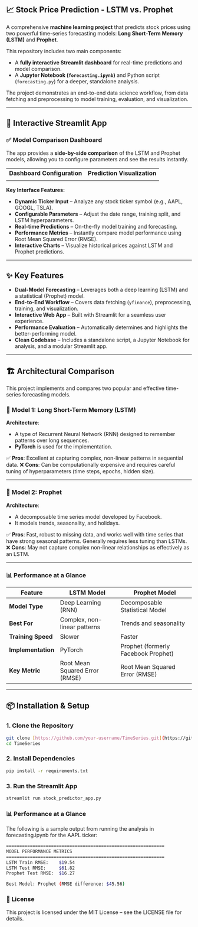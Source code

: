## 📈 Stock Price Prediction - LSTM vs. Prophet

A comprehensive **machine learning project** that predicts stock prices using two powerful time-series forecasting models: **Long Short-Term Memory (LSTM)** and **Prophet**.

This repository includes two main components:

-   A **fully interactive Streamlit dashboard** for real-time predictions and model comparison.
-   A **Jupyter Notebook (`forecasting.ipynb`)** and Python script (`forecasting.py`) for a deeper, standalone analysis.

The project demonstrates an end-to-end data science workflow, from data fetching and preprocessing to model training, evaluation, and visualization.

---

## 🎨 Interactive Streamlit App

### ✅ Model Comparison Dashboard

The app provides a **side-by-side comparison** of the LSTM and Prophet models, allowing you to configure parameters and see the results instantly.

<table align="center">
  <tr>
    <td align="center"><b>Dashboard Configuration</b></td>
    <td align="center"><b>Prediction Visualization</b></td>
  </tr>
  <tr>
    <td>
      <i></i>
    </td>
    <td>
      <i></i>
    </td>
  </tr>
</table>

**Key Interface Features:**

-   **Dynamic Ticker Input** – Analyze any stock ticker symbol (e.g., AAPL, GOOGL, TSLA).
-   **Configurable Parameters** – Adjust the date range, training split, and LSTM hyperparameters.
-   **Real-time Predictions** – On-the-fly model training and forecasting.
-   **Performance Metrics** – Instantly compare model performance using Root Mean Squared Error (RMSE).
-   **Interactive Charts** – Visualize historical prices against LSTM and Prophet predictions.

---

## ✨ Key Features

-   **Dual-Model Forecasting** – Leverages both a deep learning (LSTM) and a statistical (Prophet) model.
-   **End-to-End Workflow** – Covers data fetching (`yfinance`), preprocessing, training, and visualization.
-   **Interactive Web App** – Built with Streamlit for a seamless user experience.
-   **Performance Evaluation** – Automatically determines and highlights the better-performing model.
-   **Clean Codebase** – Includes a standalone script, a Jupyter Notebook for analysis, and a modular Streamlit app.

---

## 🏗 Architectural Comparison

This project implements and compares two popular and effective time-series forecasting models.

### 🔹 Model 1: Long Short-Term Memory (LSTM)

**Architecture**:

-   A type of Recurrent Neural Network (RNN) designed to remember patterns over long sequences.
-   **PyTorch** is used for the implementation.

✅ **Pros**: Excellent at capturing complex, non-linear patterns in sequential data.
❌ **Cons**: Can be computationally expensive and requires careful tuning of hyperparameters (time steps, epochs, hidden size).

---

### 🔹 Model 2: Prophet

**Architecture**:

-   A decomposable time series model developed by Facebook.
-   It models trends, seasonality, and holidays.

✅ **Pros**: Fast, robust to missing data, and works well with time series that have strong seasonal patterns. Generally requires less tuning than LSTMs.
❌ **Cons**: May not capture complex non-linear relationships as effectively as an LSTM.

---

### 📊 Performance at a Glance

| Feature              | LSTM Model                      | Prophet Model                      |
| -------------------- | ------------------------------- | ---------------------------------- |
| **Model Type** | Deep Learning (RNN)             | Decomposable Statistical Model     |
| **Best For** | Complex, non-linear patterns    | Trends and seasonality             |
| **Training Speed** | Slower                          | Faster                             |
| **Implementation** | PyTorch                         | Prophet (formerly Facebook Prophet)|
| **Key Metric** | Root Mean Squared Error (RMSE)  | Root Mean Squared Error (RMSE)     |

---

## 📦 Installation & Setup

### 1. Clone the Repository

```bash
git clone [https://github.com/your-username/TimeSeries.git](https://github.com/your-username/TimeSeries.git)
cd TimeSeries
```

### 2. Install Dependencies

```bash
pip install -r requirements.txt
```

### 3. Run the Streamlit App

```bash
streamlit run stock_predictor_app.py
```
### 📊 Performance at a Glance
The following is a sample output from running the analysis in forecasting.ipynb for the AAPL ticker:

```bash
============================================================
MODEL PERFORMANCE METRICS
============================================================
LSTM Train RMSE:    $19.54
LSTM Test RMSE:     $61.82
Prophet Test RMSE:  $16.27

Best Model: Prophet (RMSE difference: $45.56)
```

### 📄 License
This project is licensed under the MIT License – see the LICENSE file for details.
